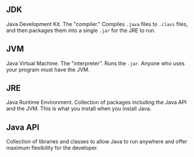 ## JDK

Java Development Kit. The "compiler." Compiles `.java` files to `.class` files, and then packages them into a single `.jar` for the JRE to run.

## JVM

Java Virtual Machine. The "interpreter". Runs the `.jar`. Anyone who uses your program must have the JVM.

## JRE

Java Runtime Environment. Collection of packages including the Java API and the JVM. This is what you install when you install Java.

## Java API

Collection of libraries and classes to allow Java to run anywhere and offer maximum flexibility for the developer.

## 



